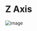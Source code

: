 # Z Axis

![image](https://github.com/user-attachments/assets/b2b93608-4788-4759-b5cd-0c034f63183f)

